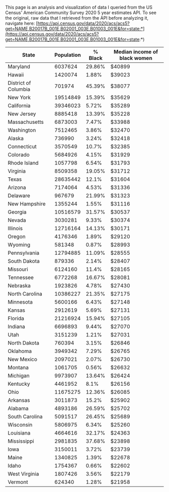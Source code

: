 This page is an analysis and visualization of data I queried from the US Census' American Community Survey 2020 5 year estimates API. To see the original, raw data that I retrieved from the API before analyzing it, navigate here: [https://api.census.gov/data/2020/acs/acs5?get=NAME,B20017B_001E,B02001_003E,B01003_001E&for=state:*](https://api.census.gov/data/2020/acs/acs5?get=NAME,B20017B_001E,B02001_003E,B01003_001E&for=state:*)

|State|Population|% Black|Median income of black women|
|---|---|---|---|
|Maryland|6037624|29.86%|$40899|
|Hawaii|1420074|1.88%|$39023|
|District of Columbia|701974|45.39%|$38077|
|New York|19514849|15.39%|$35629|
|California|39346023|5.72%|$35289|
|New Jersey|8885418|13.39%|$35228|
|Massachusetts|6873003|7.47%|$33988|
|Washington|7512465|3.86%|$32470|
|Alaska|736990|3.24%|$32418|
|Connecticut|3570549|10.7%|$32385|
|Colorado|5684926|4.15%|$31929|
|Rhode Island|1057798|6.54%|$31793|
|Virginia|8509358|19.05%|$31712|
|Texas|28635442|12.1%|$31604|
|Arizona|7174064|4.53%|$31336|
|Delaware|967679|21.99%|$31323|
|New Hampshire|1355244|1.55%|$31116|
|Georgia|10516579|31.57%|$30537|
|Nevada|3030281|9.33%|$30374|
|Illinois|12716164|14.13%|$30171|
|Oregon|4176346|1.89%|$29120|
|Wyoming|581348|0.87%|$28993|
|Pennsylvania|12794885|11.09%|$28555|
|South Dakota|879336|2.14%|$28407|
|Missouri|6124160|11.4%|$28165|
|Tennessee|6772268|16.67%|$28081|
|Nebraska|1923826|4.78%|$27430|
|North Carolina|10386227|21.35%|$27175|
|Minnesota|5600166|6.43%|$27148|
|Kansas|2912619|5.69%|$27131|
|Florida|21216924|15.94%|$27105|
|Indiana|6696893|9.44%|$27070|
|Utah|3151239|1.21%|$27031|
|North Dakota|760394|3.15%|$26846|
|Oklahoma|3949342|7.29%|$26765|
|New Mexico|2097021|2.07%|$26730|
|Montana|1061705|0.56%|$26632|
|Michigan|9973907|13.64%|$26424|
|Kentucky|4461952|8.1%|$26156|
|Ohio|11675275|12.36%|$26085|
|Arkansas|3011873|15.2%|$25902|
|Alabama|4893186|26.59%|$25702|
|South Carolina|5091517|26.45%|$25689|
|Wisconsin|5806975|6.34%|$25260|
|Louisiana|4664616|32.17%|$24363|
|Mississippi|2981835|37.68%|$23898|
|Iowa|3150011|3.72%|$23739|
|Maine|1340825|1.39%|$22678|
|Idaho|1754367|0.66%|$22602|
|West Virginia|1807426|3.56%|$22179|
|Vermont|624340|1.28%|$21958|
